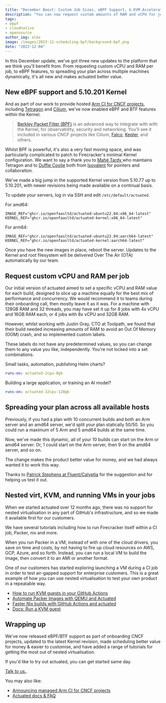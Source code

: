 ```yaml
---
title: "December Boost: Custom Job Sizes, eBPF Support, & KVM Acceleration"
description: "You can now request custom amounts of RAM and vCPU for jobs, run eBPF within jobs, and use KVM acceleration."
tags:
- ebpf
- cloudnative
- opensource
author_img: alex
image: /images/2023-12-scheduling-bpf/background-bpf.png
date: "2023-12-04"
---
```


In this December update, we've got three new updates to the platform that we think you'll benefit from. From requesting custom vCPU and RAM per job, to eBPF features, to spreading your plan across multiple machines dynamically, it's all new and makes actuated better value.

## New eBPF support and 5.10.201 Kernel

And as part of our work to provide hosted [Arm CI for CNCF projects](/blog/arm-ci-cncf-ampere), including [Tetragon](https://github.com/cilium/tetragon) and [Cilium](https://github.com/cilium/cilium), we've now enabled eBPF and BTF features within the Kernel.

> [Berkley Packet Filter (BPF)](https://en.wikipedia.org/wiki/Berkeley_Packet_Filter) is an advanced way to integrate with with the Kernel, for observability, security and networking. You'll see it included in various CNCF projects like Cilium, [Falco](https://github.com/falcosecurity/falco), [Kepler](https://www.cncf.io/projects/kepler/), and others.

Whilst BPF is powerful, it's also a very fast moving space, and was particularly complicated to patch to Firecracker's minimal Kernel configuration. We want to say a thank you to [Mahé Tardy
](https://twitter.com/mtardy_?lang=en) who maintains Tetragon and to [Duffie Coolie](https://www.linkedin.com/in/mauilion) both from [Isovalent](https://isovalent.com/) for pointers and collaboration.

We've made a big jump in the supported Kernel version from 5.10.77 up to 5.10.201, with newer revisions being made available on a continual basis.

To update your servers, log in via SSH and edit `/etc/default/actuated`.

For amd64:

```
IMAGE_REF="ghcr.io/openfaasltd/actuated-ubuntu22.04:x86_64-latest"
KERNEL_REF="ghcr.io/openfaasltd/actuated-kernel:x86_64-latest"
```

For arm64:

```
IMAGE_REF="ghcr.io/openfaasltd/actuated-ubuntu22.04:aarch64-latest"
KERNEL_REF="ghcr.io/openfaasltd/actuated-kernel:aarch64-latest"
```

Once you have the new images in place, reboot the server. Updates to the Kernel and root filesystem will be delivered Over The Air (OTA) automatically by our team.

## Request custom vCPU and RAM per job

Our initial version of actuated aimed to set a specific vCPU and RAM value for each build, designed to slice up a machine equally for the best mix of performance and concurrency. We would recommend it to teams during their onboarding call, then mostly leave it as it was. For a machine with 128GB RAM and 32 threads, you may have set it up for 8 jobs with 4x vCPU and 16GB RAM each, or 4 jobs with 8x vCPU and 32GB RAM.

However, whilst working with Justin Gray, CTO at Toolpath, we found that their build needed increasing amounts of RAM to avoid an Out Of Memory (OOM) crash, and so implemented custom labels.

These labels do not have any predetermined values, so you can change them to any value you like, independently. You're not locked into a set combinations.

Small tasks, automation, publishing Helm charts?

```yaml
runs-on: actuated-2cpu-8gb
```

Building a large application, or training an AI model?

```yaml
runs-on: actuated-32cpu-128gb
```

## Spreading your plan across all available hosts

Previously, if you had a plan with 10 concurrent builds and both an Arm server and an amd64 server, we'd split your plan statically 50/50. So you could run a maximum of 5 Arm and 5 amd64 builds at the same time.

Now, we've made this dynamic, all of your 10 builds can start on the Arm or amd64 server. Or, 1 could start on the Arm server, then 9 on the amd64 server, and so on.

The change makes the product better value for money, and we had always wanted it to work this way.

Thanks to [Patrick Stephens at Fluent/Calyptia](https://uk.linkedin.com/in/patrickjkstephens) for the suggestion and for helping us test it out.

## Nested virt, KVM, and running VMs in your jobs

When we started actuated over 12 months ago, there was no support for nested virtualisation in any part of GitHub's infrastructure, and so we made it available first for our customers.

We have several tutorials including how to run Firecracker itself within a CI job, Packer, nix and more.

When you run Packer in a VM, instead of with one of the cloud drivers, you save on time and costs, by not having to fire up cloud resources on AWS, GCP, Azure, and so forth. Instead, you can run a local VM to build the image, then convert it to an AMI or another format.

One of our customers has started exploring launching a VM during a CI job in order to test air-gapped support for enterprise customers. This is a great example of how you can use nested virtualisation to test your own product in a repeatable way.

* [How to run KVM guests in your GitHub Actions](https://actuated.dev/blog/kvm-in-github-actions)
* [Automate Packer Images with QEMU and Actuated](https://actuated.dev/blog/automate-packer-qemu-image-builds)
* [Faster Nix builds with GitHub Actions and actuated](https://actuated.dev/blog/faster-nix-builds)
* [Docs: Run a KVM guest](https://docs.actuated.dev/examples/kvm-guest)

## Wrapping up

We've now released eBPF/BTF support as part of onboarding CNCF projects, updated to the latest Kernel revision, made scheduling better value for money & easier to customise, and have added a range of tutorials for getting the most out of nested virtualisation.

If you'd like to try out actuated, you can get started same day.

[Talk to us.](/pricing).

You may also like:

* [Announcing managed Arm CI for CNCF projects](/blog/arm-ci-cncf-ampere)
* [Actuated docs & FAQ](https://docs.actuated.dev/)
